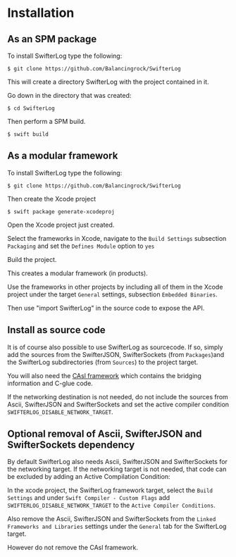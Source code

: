 # Installation

## As an SPM package
To install SwifterLog type the following:

    $ git clone https://github.com/Balancingrock/SwifterLog

This will create a directory SwifterLog with the project contained in it.

Go down in the directory that was created:

    $ cd SwifterLog

Then perform a SPM build.

    $ swift build

## As a modular framework

To install SwifterLog type the following:

    $ git clone https://github.com/Balancingrock/SwifterLog

Then create the Xcode project

    $ swift package generate-xcodeproj

Open the Xcode project just created.

Select the frameworks in Xcode, navigate to the `Build Settings` subsection `Packaging` and set the `Defines Module` option to `yes`

Build the project.

This creates a modular framework (in products).

Use the frameworks in other projects by including all of them in the Xcode project under the target `General` settings, subsection `Embedded Binaries`.

Then use "import SwifterLog" in the source code to expose the API.

## Install as source code

It is of course also possible to use SwifterLog as sourcecode. If so, simply add the sources from the SwifterJSON, SwifterSockets (from `Packages`)and the SwifterLog subdirectories (from `Sources`) to the project target.

You will also need the [CAsl framework](https://github.com/Balancingrock/CAsl) which contains the bridging information and C-glue code.

If the networking destination is not needed, do not include the sources from Ascii, SwifterJSON and SwifterSockets and set the active compiler condition `SWIFTERLOG_DISABLE_NETWORK_TARGET`.

## Optional removal of Ascii, SwifterJSON and SwifterSockets dependency

By default SwifterLog also needs Ascii, SwifterJSON and SwifterSockets for the networking target. If the networking target is not needed, that code can be excluded by adding an Active Compilation Condition:

In the xcode project, the SwifterLog framework target, select the `Build Settings` and under `Swift Compiler - Custom Flags` add `SWIFTERLOG_DISABLE_NETWORK_TARGET` to the `Active Compiler Conditions`.

Also remove the Ascii, SwifterJSON and SwifterSockets from the `Linked Frameworks and Libraries` settings under the `General` tab for the SwifterLog target.

However do not remove the CAsl framework.
